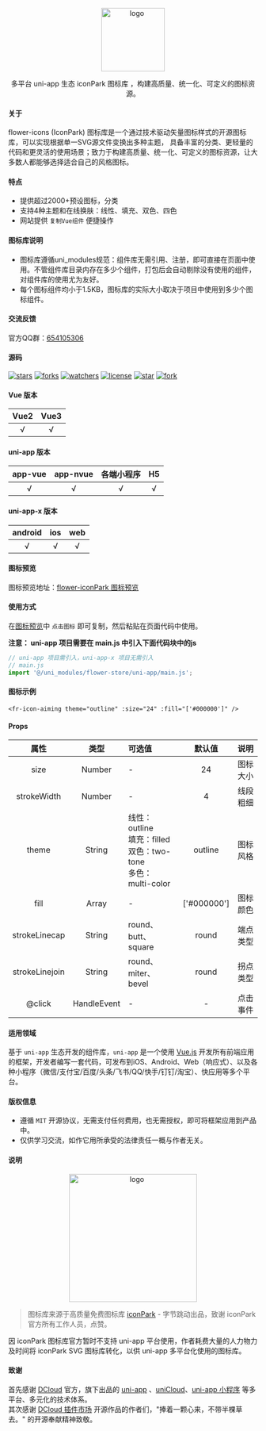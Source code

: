 <p align="center"><img alt="logo" src="https://www.flowerui.com/resource/logo/icons.png" width="128"></p>
<p align="center">多平台 uni-app 生态 iconPark 图标库 ，构建高质量、统一化、可定义的图标资源。</p>

#### 关于
flower-icons (IconPark) 图标库是一个通过技术驱动矢量图标样式的开源图标库，可以实现根据单一SVG源文件变换出多种主题， 具备丰富的分类、更轻量的代码和更灵活的使用场景；致力于构建高质量、统一化、可定义的图标资源，让大多数人都能够选择适合自己的风格图标。
#### 特点
- 提供超过2000+预设图标，分类
- 支持4种主题和在线换肤：线性、填充、双色、四色
- 网站提供 `复制Vue组件` 便捷操作

#### 图标库说明
- 图标库遵循uni_modules规范：组件库无需引用、注册，即可直接在页面中使用。不管组件库目录内存在多少个组件，打包后会自动剔除没有使用的组件，对组件库的使用尤为友好。
- 每个图标组件均小于1.5KB，图标库的实际大小取决于项目中使用到多少个图标组件。

#### 交流反馈
官方QQ群：<a target="_blank" href="https://qm.qq.com/cgi-bin/qm/qr?k=_a2CXouL0H2OvaJ8vPalp3S6DABKIoCH&jump_from=webapi&authKey=riLWFXQamGAWrXQnBW0NCCFVeodvRvAEAooJNxuNybHBCOs9w0V9yR2F1NhVsZS/">654105306</a>  
#### 源码
[![stars](https://img.shields.io/github/stars/dengqichang/flower-library?style=social)](https://github.com/dengqichang/flower-library/tree/main/uni_modules/flower-iconPark)
[![forks](https://img.shields.io/github/forks/dengqichang/flower-library?style=social)](https://github.com/dengqichang/flower-library/tree/main/uni_modules/flower-iconPark)
[![watchers](https://img.shields.io/github/watchers/dengqichang/flower-library?style=social)](https://github.com/dengqichang/flower-library/tree/main/uni_modules/flower-iconPark)
[![license](https://img.shields.io/github/license/dengqichang/flower-library?style=social)](https://github.com/dengqichang/flower-library/tree/main/uni_modules/flower-iconPark)
[![star](https://gitee.com/dengqichang/flower-library/badge/star.svg?theme=white)](https://github.com/dengqichang/flower-library/tree/main/uni_modules/flower-iconPark)
[![fork](https://gitee.com/dengqichang/flower-library/badge/fork.svg?theme=white)](https://github.com/dengqichang/flower-library/tree/main/uni_modules/flower-iconPark)

#### Vue 版本
| Vue2		| Vue3		|
| :------:	| :------:	|
| √			| √			|
#### uni-app 版本
| app-vue	| app-nvue	| 各端小程序		| H5		|
| :------:	| :------:	| :-------:		| :-------:	|
| √			| √			| √				|√			|
#### uni-app-x 版本
| android	| ios		| web		|
| :------:	| :------:	| :------:	|
| √			| √			| √			|
#### 图标预览
图标预览地址：<a target="_blank" href="https://www.flowerui.com/documents/flower-iconPark/preview.html">flower-iconPark 图标预览</a>  
#### 使用方式
在[图标预览](https://www.flowerui.com/documents/flower-iconPark/preview.html)中 `点击图标` 即可复制，然后粘贴在页面代码中使用。  
  
**注意： uni-app 项目需要在 main.js 中引入下面代码块中的js**
```js
// uni-app 项目需引入，uni-app-x 项目无需引入
// main.js
import '@/uni_modules/flower-store/uni-app/main.js';
```
#### 图标示例
```vue
<fr-icon-aiming theme="outline" :size="24" :fill="['#000000']" />
```
#### Props
|  属性			|  类型			|  可选值																|  默认值		|  说明		|
|  :----:		| :----:		|  :----																| :----:		|  :----:	|
| size			| Number		| -																		| 24			|图标大小	|
| strokeWidth	| Number		| -																		| 4				|线段粗细	|
| theme			| String		| 线性：outline<br/>填充：filled<br>双色：two-tone<br>多色：multi-color	| outline		|图标风格	|
| fill			| Array			| -																		| ['#000000']	|图标颜色	|
| strokeLinecap	| String		| round、butt、square													| round			|端点类型	|
| strokeLinejoin| String		| round、miter、bevel													| round			|拐点类型	|
| @click		| HandleEvent	| -																		|-				|点击事件	|

#### 适用领域
基于 `uni-app` 生态开发的组件库，`uni-app` 是一个使用 [Vue.js](https://vuejs.org/) 开发所有前端应用的框架，开发者编写一套代码，可发布到iOS、Android、Web（响应式）、以及各种小程序（微信/支付宝/百度/头条/飞书/QQ/快手/钉钉/淘宝）、快应用等多个平台。
#### 版权信息
- 遵循 `MIT` 开源协议，无需支付任何费用，也无需授权，即可将框架应用到产品中。
- 仅供学习交流，如作它用所承受的法律责任一概与作者无关。

#### 说明
<p align="center"><img alt="logo" src="https://lf1-cdn2-tos.bytegoofy.com/bydesign/iconparksite/static/media/logo_with_name.598fc011.svg" width="258"></p>  

> 图标库来源于高质量免费图标库 [iconPark](https://iconpark.oceanengine.com) - 字节跳动出品，致谢 iconPark 官方所有工作人员，点赞。

因 iconPark 图标库官方暂时不支持 uni-app 平台使用，作者耗费大量的人力物力及时间将 iconPark SVG 图标库转化，以供 uni-app 多平台化使用的图标库。
#### 致谢
首先感谢 [DCloud](https://www.dcloud.io/) 官方，旗下出品的 [uni-app](https://uniapp.dcloud.net.cn/) 、[uniCloud](https://uniapp.dcloud.net.cn/uniCloud/)、[uni-app 小程序](https://nativesupport.dcloud.net.cn/README) 等多平台、多元化的技术体系。  
其次感谢 [DCloud 插件市场](https://ext.dcloud.net.cn/) 开源作品的作者们，"捧着一颗心来，不带半棵草去。" 的开源奉献精神致敬。